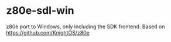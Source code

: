 z80e-sdl-win
============

z80e port to Windows, only including the SDK frontend. Based on https://github.com/KnightOS/z80e
